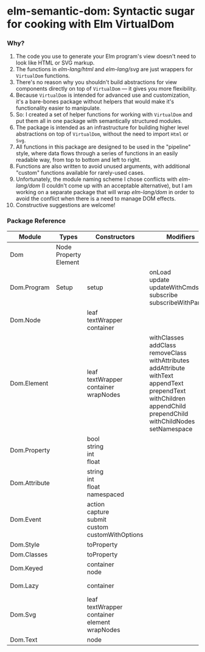 
# elm-semantic-dom: Syntactic sugar for cooking with Elm VirtualDom

### Why?

1. The code you use to generate your Elm program's view doesn't need to look
like HTML or SVG markup.
2. The functions in *elm-lang/html* and *elm-lang/svg* are just wrappers for
`VirtualDom` functions.
3. There's no reason why you shouldn't build abstractions for view components
directly on top of `VirtualDom` — it gives you more flexibility.
4. Because `VirtualDom` is intended for advanced use and customization, it's a
bare-bones package without helpers that would make it's functionality easier to
manipulate.
5. So: I created a set of helper functions for working with `VirtualDom` and put
them all in one package with semantically structured modules.
6. The package is intended as an infrastructure for building higher level
abstractions on top of `VirtualDom`, without the need to import `Html` or `Svg`.
7. All functions in this package are designed to be used in the "pipeline"
style, where data flows through a series of functions in an easily readable way,
from top to bottom and left to right.
8. Functions are also written to avoid unused arguments, with additional
"custom" functions available for rarely-used cases.
9. Unfortunately, the module naming scheme I chose conflicts with
*elm-lang/dom* (I couldn't come up with an acceptable alternative), but I am
working on a separate package that will wrap *elm-lang/dom* in order to avoid
the conflict when there is a need to manage DOM effects.
10. Constructive suggestions are welcome!


### Package Reference


| Module        | Types | Constructors | Modifiers | Rendering | Queries |
| --- | --- | --- | --- | --- | --- |
| Dom           | Node<br>Property<br>Element | | | | |
| Dom.Program   | Setup | setup | onLoad<br>update<br>updateWithCmds<br>subscribe<br> subscribeWithParams | run<br>runWithFlags<br>customWithFlags | |
| Dom.Node      | | leaf<br>textWrapper<br>container | | | |
| Dom.Element   | | leaf<br>textWrapper<br>container<br>wrapNodes | withClasses<br>addClass<br>removeClass<br>withAttributes<br>addAttribute<br>withText<br>appendText<br>prependText<br>withChildren<br>appendChild<br>prependChild<br>withChildNodes<br>setNamespace | toNode | hasChildren<br>hasText<br>hasClass
| Dom.Property  | | bool<br>string<br>int<br>float | | | |
| Dom.Attribute | | string<br>int<br>float<br>namespaced | | | |
| Dom.Event     | | action<br>capture<br>submit<br>custom<br> customWithOptions | | | |
| Dom.Style     | | toProperty | | | |
| Dom.Classes   | | toProperty | | | |
| Dom.Keyed     | | container<br>node | | | |
| Dom.Lazy      | | container | | toNode<br>eval | |
| Dom.Svg       | | leaf<br>textWrapper<br>container<br>element<br>wrapNodes | | | |
| Dom.Text      | | node | | | | |
